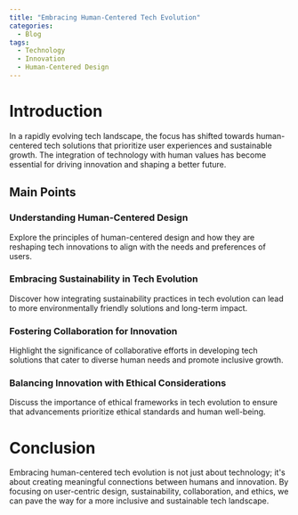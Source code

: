 ```yaml
---
title: "Embracing Human-Centered Tech Evolution"
categories:
  - Blog
tags:
  - Technology
  - Innovation
  - Human-Centered Design
---
```


# Introduction
In a rapidly evolving tech landscape, the focus has shifted towards human-centered tech solutions that prioritize user experiences and sustainable growth. The integration of technology with human values has become essential for driving innovation and shaping a better future.

## Main Points
### Understanding Human-Centered Design
Explore the principles of human-centered design and how they are reshaping tech innovations to align with the needs and preferences of users.

### Embracing Sustainability in Tech Evolution
Discover how integrating sustainability practices in tech evolution can lead to more environmentally friendly solutions and long-term impact.

### Fostering Collaboration for Innovation
Highlight the significance of collaborative efforts in developing tech solutions that cater to diverse human needs and promote inclusive growth.

### Balancing Innovation with Ethical Considerations
Discuss the importance of ethical frameworks in tech evolution to ensure that advancements prioritize ethical standards and human well-being.

# Conclusion
Embracing human-centered tech evolution is not just about technology; it's about creating meaningful connections between humans and innovation. By focusing on user-centric design, sustainability, collaboration, and ethics, we can pave the way for a more inclusive and sustainable tech landscape.